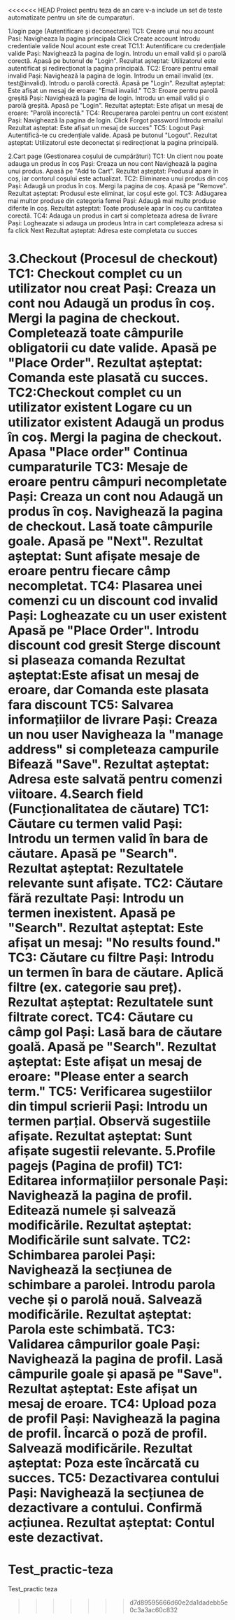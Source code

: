 <<<<<<< HEAD
Proiect pentru teza de an care v-a include un set de teste automatizate pentru un site de cumparaturi.

1.login page (Autentificare și deconectare)
TC1: Creare unui nou acount
Pasi:
Navigheaza la pagina principala
Click Create account
Introdu credentiale valide
Noul acount este creat
TC1.1: Autentificare cu credențiale valide
Pași:
Navighează la pagina de login.
Introdu un email valid și o parolă corectă.
Apasă pe butonul de "Login".
Rezultat așteptat: Utilizatorul este autentificat și redirecționat la pagina principală.
TC2: Eroare pentru email invalid
Pași:
Navighează la pagina de login.
Introdu un email invalid (ex. test@invalid).
Introdu o parolă corectă.
Apasă pe "Login".
Rezultat așteptat: Este afișat un mesaj de eroare: "Email invalid."
TC3: Eroare pentru parolă greșită
Pași:
Navighează la pagina de login.
Introdu un email valid și o parolă greșită.
Apasă pe "Login".
Rezultat așteptat: Este afișat un mesaj de eroare: "Parolă incorectă."
TC4: Recuperarea parolei pentru un cont existent
Pași:
Navighează la pagina de login.
Click Forgot password
Introdu emailul
Rezultat așteptat: Este afișat un mesaj de succes"
TC5: Logout
Pași:
Autentifică-te cu credențiale valide.
Apasă pe butonul "Logout".
Rezultat așteptat: Utilizatorul este deconectat și redirecționat la pagina principală.

2.Cart page (Gestionarea coșului de cumpărături)
TC1: Un client nou poate adauga un produs în coș
Pași:
Creaza un nou cont
Navighează la pagina unui produs.
Apasă pe "Add to Cart".
Rezultat așteptat: Produsul apare în coș, iar contorul coșului este actualizat.
TC2: Eliminarea unui produs din coș
Pași:
Adaugă un produs în coș.
Mergi la pagina de coș.
Apasă pe "Remove".
Rezultat așteptat: Produsul este eliminat, iar coșul este gol.
TC3: Adăugarea mai multor produse din categoria femei
Pași:
Adaugă mai multe produse diferite în coș.
Rezultat așteptat: Toate produsele apar în coș cu cantitatea corectă.
TC4: Adauga un produs in cart si completeaza adresa de livrare
Pași:
Logheazate si adauga un prodeus
Intra in cart
completeaza adresa si fa click Next
Rezultat așteptat: Adresa este completata cu succes


3.Checkout  (Procesul de checkout)
TC1: Checkout complet cu un utilizator nou creat
Pași:
Creaza un cont nou
Adaugă un produs în coș.
Mergi la pagina de checkout.
Completează toate câmpurile obligatorii cu date valide.
Apasă pe "Place Order".
Rezultat așteptat: Comanda este plasată cu succes.
TC2:Checkout complet cu un utilizator existent
Logare cu un utilizator existent
Adaugă un produs în coș.
Mergi la pagina de checkout.
Apasa "Place order"
Continua cumparaturile
TC3: Mesaje de eroare pentru câmpuri necompletate
Pași:
Creaza un cont nou
Adaugă un produs în coș.
Navighează la pagina de checkout.
Lasă toate câmpurile goale.
Apasă pe "Next".
Rezultat așteptat: Sunt afișate mesaje de eroare pentru fiecare câmp necompletat.
TC4: Plasarea unei comenzi cu un discount cod invalid
Pași:
Logheazate cu un user existent
Apasă pe "Place Order".
Introdu discount cod gresit 
Sterge discount si plaseaza comanda
Rezultat așteptat:Este afisat un mesaj de eroare, dar Comanda este plasata fara discount
TC5: Salvarea informațiilor de livrare
Pași:
Creaza un nou user
Navigheaza la "manage address" si completeaza campurile
Bifează "Save".
Rezultat așteptat: Adresa este salvată pentru comenzi viitoare.
4.Search field (Funcționalitatea de căutare)
TC1: Căutare cu termen valid
Pași:
Introdu un termen valid în bara de căutare.
Apasă pe "Search".
Rezultat așteptat: Rezultatele relevante sunt afișate.
TC2: Căutare fără rezultate
Pași:
Introdu un termen inexistent.
Apasă pe "Search".
Rezultat așteptat: Este afișat un mesaj: "No results found."
TC3: Căutare cu filtre
Pași:
Introdu un termen în bara de căutare.
Aplică filtre (ex. categorie sau preț).
Rezultat așteptat: Rezultatele sunt filtrate corect.
TC4: Căutare cu câmp gol
Pași:
Lasă bara de căutare goală.
Apasă pe "Search".
Rezultat așteptat: Este afișat un mesaj de eroare: "Please enter a search term."
TC5: Verificarea sugestiilor din timpul scrierii
Pași:
Introdu un termen parțial.
Observă sugestiile afișate.
Rezultat așteptat: Sunt afișate sugestii relevante.
5.Profile pagejs (Pagina de profil)
TC1: Editarea informațiilor personale
Pași:
Navighează la pagina de profil.
Editează numele și salvează modificările.
Rezultat așteptat: Modificările sunt salvate.
TC2: Schimbarea parolei
Pași:
Navighează la secțiunea de schimbare a parolei.
Introdu parola veche și o parolă nouă.
Salvează modificările.
Rezultat așteptat: Parola este schimbată.
TC3: Validarea câmpurilor goale
Pași:
Navighează la pagina de profil.
Lasă câmpurile goale și apasă pe "Save".
Rezultat așteptat: Este afișat un mesaj de eroare.
TC4: Upload poza de profil
Pași:
Navighează la pagina de profil.
Încarcă o poză de profil.
Salvează modificările.
Rezultat așteptat: Poza este încărcată cu succes.
TC5: Dezactivarea contului
Pași:
Navighează la secțiunea de dezactivare a contului.
Confirmă acțiunea.
Rezultat așteptat: Contul este dezactivat.
=======
# Test_practic-teza
Test_practic teza
>>>>>>> d7d89595666d60e2da1dadebb5e0c3a3ac60c832
